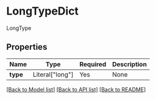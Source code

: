 # LongTypeDict

LongType

## Properties
| Name | Type | Required | Description |
| ------------ | ------------- | ------------- | ------------- |
**type** | Literal["long"] | Yes | None |


[[Back to Model list]](../../../README.md#models-v1-link) [[Back to API list]](../../../README.md#documentation-for-api-endpoints) [[Back to README]](../../../README.md)
